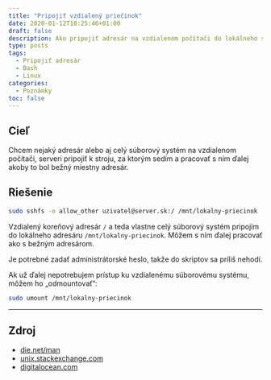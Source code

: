 ```yaml
---
title: "Pripojiť vzdialený priečinok"
date: 2020-01-12T18:25:46+01:00
draft: false
description: Ako pripojiť adresár na vzdialenom počítači do lokálneho súborového systému.
type: posts
tags:
  - Pripojiť adresár
  - Bash
  - Linux
categories:
  - Poznámky
toc: false
---
```


## Cieľ

Chcem nejaký adresár alebo aj celý súborový systém na vzdialenom počítači, serveri pripojiť k stroju, za ktorým sedím a pracovať s ním ďalej akoby to bol bežný miestny adresár.

## Riešenie

```sh
sudo sshfs -o allow_other uzivatel@server.sk:/ /mnt/lokalny-priecinok
```

Vzdialený koreňový adresár `/` a teda vlastne celý súborový systém pripojím do lokálneho adresáru `/mnt/lokalny-priecinok`. Môžem s ním ďalej pracovať ako s bežným adresárom.

Je potrebné zadať administrátorské heslo, takže do skriptov sa príliš nehodí.

Ak už ďalej nepotrebujem prístup ku vzdialenému súborovému systému, môžem ho „odmountovať“:

```sh
sudo umount /mnt/lokalny-priecinok
```

---

## Zdroj

- [die.net/man](https://linux.die.net/man/1/sshfs)
- [unix.stackexchange.com](https://unix.stackexchange.com/questions/59685/sshfs-mount-sudo-gets-permission-denied)
- [digitalocean.com](https://www.digitalocean.com/community/tutorials/how-to-use-sshfs-to-mount-remote-file-systems-over-ssh)
